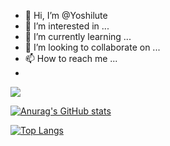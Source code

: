 - 👋 Hi, I’m @Yoshilute
- 👀 I’m interested in ...
- 🌱 I’m currently learning ...
- 💞️ I’m looking to collaborate on ...
- 📫 How to reach me ...
- 
![](https://komarev.com/ghpvc/?username=Yoshilute&color=blue&style=flat-square&label=Visitor+Count)

[![Anurag's GitHub stats](https://github-readme-stats.vercel.app/api?username=Yoshilute)](https://github.com/anuraghazra/github-readme-stats)

[![Top Langs](https://github-readme-stats.vercel.app/api/top-langs/?username=Yoshilute)](https://github.com/anuraghazra/github-readme-stats)
<!---
Yoshilute/Yoshilute is a ✨ special ✨ repository because its `README.md` (this file) appears on your GitHub profile.
You can click the Preview link to take a look at your changes.
--->
